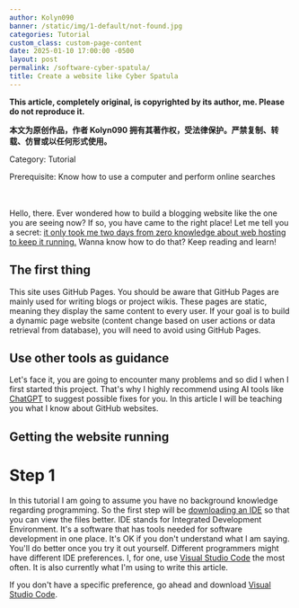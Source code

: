 ```yaml
---
author: Kolyn090
banner: /static/img/1-default/not-found.jpg
categories: Tutorial
custom_class: custom-page-content
date: 2025-01-10 17:00:00 -0500
layout: post
permalink: /software-cyber-spatula/
title: Create a website like Cyber Spatula
---
```



**This article, completely original, is copyrighted by its author, me. Please do not reproduce it.**


**本文为原创作品，作者 Kolyn090 拥有其著作权，受法律保护。严禁复制、转载、仿冒或以任何形式使用。**


Category: Tutorial

Prerequisite: Know how to use a computer and perform online searches


<br>
<br>
Hello, there. Ever wondered how to build a blogging website like the one you are seeing now? If so, you have came to the right place! Let me tell you a secret: <u>it only took me two days from zero knowledge about web hosting to keep it running.</u> Wanna know how to do that? Keep reading and learn!


## The first thing
This site uses GitHub Pages. You should be aware that GitHub Pages are mainly used for writing blogs or project wikis. These pages are static, meaning they display the same content to every user. If your goal is to build a dynamic page website (content change based on user actions or data retrieval from database), you will need to avoid using GitHub Pages. 

## Use other tools as guidance
Let's face it, you are going to encounter many problems and so did I when I first started this project. That's why I highly recommend using AI tools like [ChatGPT](https://chatgpt.com/) to suggest possible fixes for you. In this article I will be teaching you what I know about GitHub websites. 

## Getting the website running
# Step 1
In this tutorial I am going to assume you have no background knowledge regarding programming. So the first step will be <u>downloading an IDE</u> so that you can view the files better. IDE stands for Integrated Development Environment. It's a software that has tools needed for software development in one place. It's OK if you don't understand what I am saying. You'll do better once you try it out yourself. Different programmers might have different IDE preferences. I, for one, use [Visual Studio Code](https://code.visualstudio.com/) the most often. It is also currently what I'm using to write this article. 

If you don't have a specific preference, go ahead and download [Visual Studio Code](https://code.visualstudio.com/).
